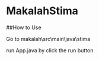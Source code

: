 # MakalahStima

##How to Use
<p>Go to makalah\src\main\java\stima</p>
run App.java by click the run button
